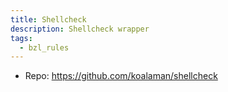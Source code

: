 ```yaml
---
title: Shellcheck
description: Shellcheck wrapper
tags:
  - bzl_rules
---
```


- Repo: https://github.com/koalaman/shellcheck
